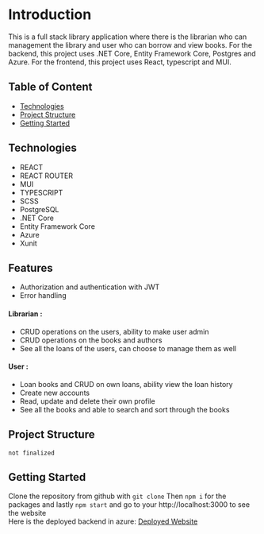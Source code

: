 # Introduction

This is a full stack library application where there is the librarian who can management the library and user who can borrow and view books.
For the backend, this project uses .NET Core, Entity Framework Core, Postgres and Azure.
For the frontend, this project uses React, typescript and MUI.

## Table of Content

- [Technologies](#technologies)
- [Project Structure](#project-strucutre)
- [Getting Started](#getting-started)

## Technologies

- REACT
- REACT ROUTER
- MUI
- TYPESCRIPT
- SCSS
- PostgreSQL
- .NET Core
- Entity Framework Core
- Azure
- Xunit

## Features

- Authorization and authentication with JWT
- Error handling

#### Librarian :

- CRUD operations on the users, ability to make user admin
- CRUD operations on the books and authors
- See all the loans of the users, can choose to manage them as well

#### User :

- Loan books and CRUD on own loans, ability view the loan history
- Create new accounts
- Read, update and delete their own profile
- See all the books and able to search and sort through the books

## Project Structure

```
not finalized

```

## Getting Started

Clone the repository from github with `git clone` Then `npm i` for the packages and lastly `npm start` and go to your http://localhost:3000 to see the website  
Here is the deployed backend in azure: [Deployed Website][1]

[1]: https://integrifylibrary.azurewebsites.net/
